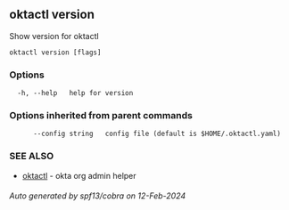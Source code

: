 ## oktactl version

Show version for oktactl

```
oktactl version [flags]
```

### Options

```
  -h, --help   help for version
```

### Options inherited from parent commands

```
      --config string   config file (default is $HOME/.oktactl.yaml)
```

### SEE ALSO

* [oktactl](oktactl.md)	 - okta org admin helper

###### Auto generated by spf13/cobra on 12-Feb-2024
